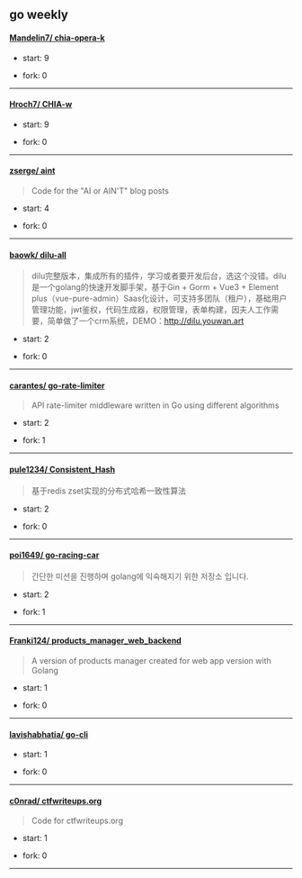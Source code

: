 ## go weekly

#### [Mandelin7/ chia-opera-k](https://github.com/Mandelin7/chia-opera-k)
>  
+ start: 9
+ fork: 0
---
#### [Hroch7/ CHIA-w](https://github.com/Hroch7/CHIA-w)
>  
+ start: 9
+ fork: 0
---
#### [zserge/ aint](https://github.com/zserge/aint)
>  Code for the "AI or AIN'T" blog posts
+ start: 4
+ fork: 0
---
#### [baowk/ dilu-all](https://github.com/baowk/dilu-all)
>  dilu完整版本，集成所有的插件，学习或者要开发后台，选这个没错。dilu是一个golang的快速开发脚手架，基于Gin + Gorm + Vue3 + Element plus（vue-pure-admin）Saas化设计，可支持多团队（租户），基础用户管理功能，jwt鉴权，代码生成器，权限管理，表单构建，因夫人工作需要，简单做了一个crm系统，DEMO：http://dilu.youwan.art
+ start: 2
+ fork: 0
---
#### [carantes/ go-rate-limiter](https://github.com/carantes/go-rate-limiter)
>  API rate-limiter middleware written in Go using different algorithms
+ start: 2
+ fork: 1
---
#### [pule1234/ Consistent_Hash](https://github.com/pule1234/Consistent_Hash)
>  基于redis zset实现的分布式哈希一致性算法
+ start: 2
+ fork: 0
---
#### [poi1649/ go-racing-car](https://github.com/poi1649/go-racing-car)
>  간단한 미션을 진행하며 golang에 익숙해지기 위한 저장소 입니다.
+ start: 2
+ fork: 1
---
#### [Franki124/ products_manager_web_backend](https://github.com/Franki124/products_manager_web_backend)
>  A version of products manager created for web app version with Golang
+ start: 1
+ fork: 0
---
#### [lavishabhatia/ go-cli](https://github.com/lavishabhatia/go-cli)
>  
+ start: 1
+ fork: 0
---
#### [c0nrad/ ctfwriteups.org](https://github.com/c0nrad/ctfwriteups.org)
>  Code for ctfwriteups.org
+ start: 1
+ fork: 0
---